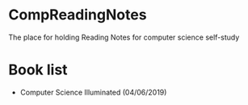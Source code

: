 # CompReadingNotes
The place for holding Reading Notes for computer science self-study
# Book list
* Computer Science Illuminated (04/06/2019)


